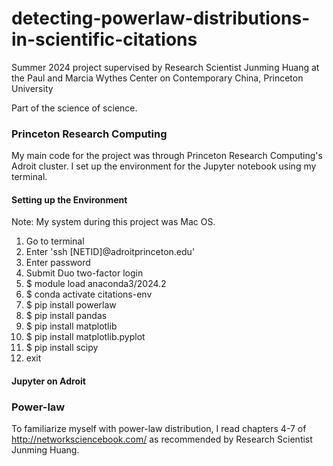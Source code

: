 # detecting-powerlaw-distributions-in-scientific-citations
Summer 2024 project supervised by Research Scientist Junming Huang at the Paul and Marcia Wythes Center on Contemporary China, Princeton University

Part of the science of science.

### Princeton Research Computing
My main code for the project was through Princeton Research Computing's Adroit cluster. I set up the environment for the Jupyter notebook using my terminal.

#### Setting up the Environment
Note: My system during this project was Mac OS.
1. Go to terminal
2. Enter 'ssh [NETID]@adroitprinceton.edu'
3. Enter password
4. Submit Duo two-factor login
5. $ module load anaconda3/2024.2
6. $ conda activate citations-env
7. $ pip install powerlaw
8. $ pip install pandas
9. $ pip install matplotlib
10. $ pip install matplotlib.pyplot
11. $ pip install scipy
12. exit


#### Jupyter on Adroit



### Power-law
To familiarize myself with power-law distribution, I read chapters 4-7 of http://networksciencebook.com/ as recommended by Research Scientist Junming Huang.
